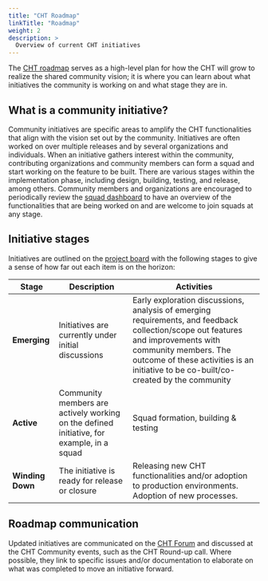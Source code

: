 ```yaml
---
title: "CHT Roadmap"
linkTitle: "Roadmap"
weight: 2
description: >
  Overview of current CHT initiatives
---
```


The [CHT roadmap](https://github.com/orgs/medic/projects/112) serves as a high-level plan for how the CHT will grow to realize the shared community vision; it is where you can learn about what initiatives the community is working on and what stage they are in. 

## What is a community initiative?
Community initiatives are specific areas to amplify the CHT functionalities that align with the vision set out by the community. Initiatives are often worked on over multiple releases and by several organizations and individuals. When an initiative gathers interest within the community, contributing organizations and community members can form a squad and start working on the feature to be built. There are various stages within the implementation phase, including design, building, testing, and release, among others. Community members and organizations are encouraged to periodically review the [squad dashboard](https://github.com/orgs/medic/projects/112/views/24) to have an overview of the functionalities that are being worked on and are welcome to join squads at any stage.

## Initiative stages
Initiatives are outlined on the [project board](https://github.com/orgs/medic/projects/112) with the following stages to give a sense of how far out each item is on the horizon:

| Stage | Description | Activities |
| --- | --- | --- |
| **Emerging** | Initiatives are currently under initial discussions | Early exploration discussions, analysis of emerging requirements, and feedback collection/scope out features and improvements with community members. The outcome of these activities is an initiative to be co-built/co-created by the community |
| **Active** | Community members are actively working on the defined initiative, for example, in a squad | Squad formation, building & testing| 
| **Winding Down** | The initiative is ready for release or closure | Releasing new CHT functionalities and/or adoption to production environments. Adoption of new processes. | 

## Roadmap communication
Updated initiatives are communicated on the [CHT Forum](https://forum.communityhealthtoolkit.org) and discussed at the CHT Community events, such as the CHT Round-up call. Where possible, they link to specific issues and/or documentation to elaborate on what was completed to move an initiative forward. 

